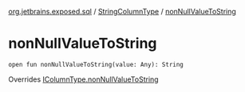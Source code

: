 [org.jetbrains.exposed.sql](../index.md) / [StringColumnType](index.md) / [nonNullValueToString](.)

# nonNullValueToString

`open fun nonNullValueToString(value: Any): String`

Overrides [IColumnType.nonNullValueToString](../-i-column-type/non-null-value-to-string.md)

